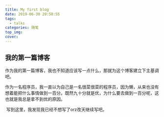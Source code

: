 ```yaml
---
title: My first blog
date: 2019-06-30 20:58:55
tags: 
  - talks
categories: 随笔
top_img:
cover: 
---
```


## 我的第一篇博客

​	作为我的第一篇博客，我也不知道应该写一点什么，那就为这个博客建立下主基调吧。

​	作为一名程序员，我一直以为自己是一名很菜很菜的程序员，因为懒，从来也没有想着能把什么事情做到一百分。既然九十分就是优，为什么要去做到一百分呢，这也就是我总是拿不到优的原因。

​	写到这里，我发现我已经不想写了orz改天继续写吧。


